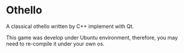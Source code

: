 Othello
=======

A classical othello written by C++ implement with Qt.

This game was develop under Ubuntu environment, therefore, you may need to re-compile it under your own os.
